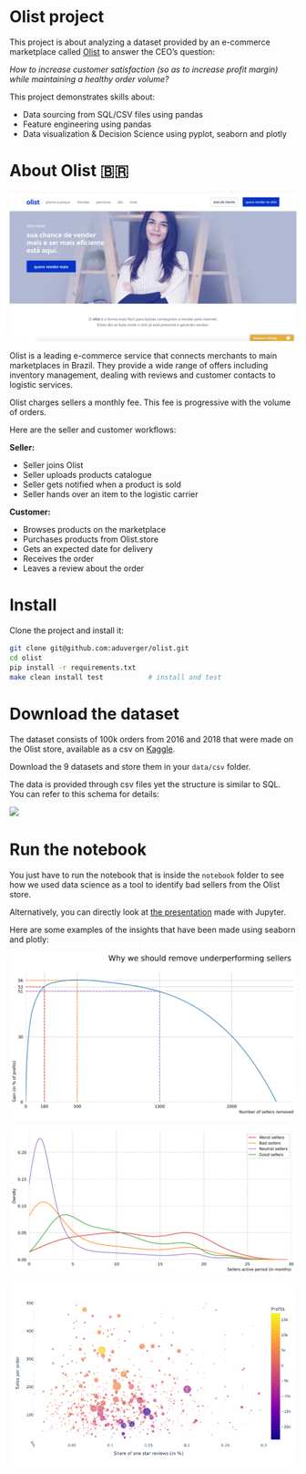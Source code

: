 # Olist project
This project is about analyzing a dataset provided by an e-commerce marketplace called [Olist](https://olist.com/) to answer the CEO’s question:

*How to increase customer satisfaction (so as to increase profit margin) while maintaining a healthy order volume?*

This project demonstrates skills about:
- Data sourcing from SQL/CSV files using pandas
- Feature engineering using pandas
- Data visualization & Decision Science using pyplot, seaborn and plotly


# About Olist 🇧🇷

![](https://raw.githubusercontent.com/lewagon/data-images/master/best-practices/olist.png)

Olist is a leading e-commerce service that connects merchants to main marketplaces in Brazil. They provide a wide range of offers including inventory management, dealing with reviews and customer contacts to logistic services.

Olist charges sellers a monthly fee. This fee is progressive with the volume of orders.

Here are the seller and customer workflows:

**Seller:**

- Seller joins Olist
- Seller uploads products catalogue
- Seller gets notified when a product is sold
- Seller hands over an item to the logistic carrier

**Customer:**

- Browses products on the marketplace
- Purchases products from Olist.store
- Gets an expected date for delivery
- Receives the order
- Leaves a review about the order


# Install

Clone the project and install it:

```bash
git clone git@github.com:aduverger/olist.git
cd olist
pip install -r requirements.txt
make clean install test           # install and test
```


# Download the dataset

The dataset consists of 100k orders from 2016 and 2018 that were made on the Olist store, available as a csv on [Kaggle](https://www.kaggle.com/olistbr/brazilian-ecommerce).

Download the 9 datasets and store them in your ```data/csv``` folder.

The data is provided through csv files yet the structure is similar to SQL.
You can refer to this schema for details:

![](https://i.imgur.com/HRhd2Y0.png)


# Run the notebook

You just have to run the notebook that is inside the ```notebook``` folder to see how we used data science as a tool to identify bad sellers from the Olist store.

Alternatively, you can directly look at [the presentation](./notebooks/final_presentation.html) made with Jupyter.

Here are some examples of the insights that have been made using seaborn and plotly:

![](./notebooks/img/underperforming.png)

![](./notebooks/img/active_period.png)

![](./notebooks/img/bad_sellers.png)


